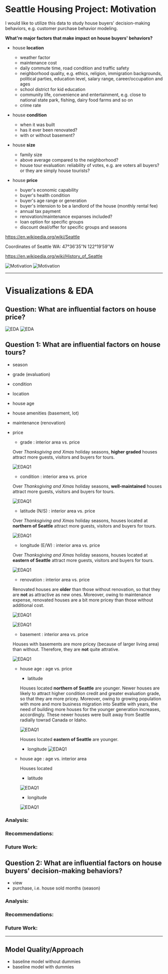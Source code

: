 
# Seattle Housing Project: Motivation

I would like to utilize this data to study house buyers' decision-making behaviors, e.g. customer purchase behavior modeling. 

**What're major factors that make impact on house buyers' behaviors?**

* house **location**
   * weather factor
   * maintenance cost
   * daily commute time, road condition and traffic safety
   * neighborhood quality, e.g. ethics, religion, immigration backgrounds, political parties, education level, salary range, career/occupation and ages
   * school district for kid education
   * community life, convenience and entertainment, e.g. close to national state park, fishing, dairy food farms and so on
   * crime rate

* house **condition**
   * when it was built
   * has it ever been renovated?
   * with or without basement?

* house **size**
   * family size
   * above average compared to the neighborhood?
   * house tour evaluation: reliability of votes, e.g. are voters all buyers? or they are simply house tourists?

* house **price**
   * buyer's economic capability
   * buyer's health condition
   * buyer's age range or generation
   * buyer's intension to be a landlord of the house (monthly rental fee)
   * annual tax payment
   * renovation/maintenance expanses included?
   * loan option for specific groups
   * discount deal/offer for specific groups and seasons
   
https://en.wikipedia.org/wiki/Seattle

Coordinates of Seattle WA: 47°36′35″N 122°19′59″W

https://en.wikipedia.org/wiki/History_of_Seattle

![Motivation](./image/mod2_motivation_p1.png)
![Motivation](./image/mod2_motivation_p2.png)

---------------------------------------------------------------------------------------------------------------------------------------

# Visualizations & EDA

## Question: What are influential factors on house price?

![EDA](./image/mod2_EDA_p1.png)
![EDA](./image/mod2_EDA_p2.png)

## Question 1: What are influential factors on house tours? 
  - season
  - grade (evaluation)
  - condition
  - location
  - house age
  - house amenities (basement, lot)
  - maintenance (renovation)
  - price
  
    * grade : interior area vs. price
    
    Over *Thanksgiving and Xmas* holiday seasons, **higher graded** houses attract more guests, visitors and buyers for tours.
    
    ![EDAQ1](./image/mod2_EDAQ1-p1.png)
  
    * condition : interior area vs. price
    
    Over *Thanksgiving and Xmas* holiday seasons, **well-maintained** houses attract more guests, visitors and buyers for tours.
    
    ![EDAQ1](./image/mod2_EDAQ1-p2.png)
  
    * latitude (N/S) : interior area vs. price 
    
    Over *Thanksgiving and Xmas* holiday seasons, houses located at **northern of Seattle** attract more guests, visitors and buyers for tours.
    
    ![EDAQ1](./image/mod2_EDAQ1-p3.png)
  
    * longitude (E/W) : interior area vs. price
    
    Over *Thanksgiving and Xmas* holiday seasons, houses located at **eastern of Seattle** attract more guests, visitors and buyers for tours.
    
    ![EDAQ1](./image/mod2_EDAQ1-p4.png)
  
    * renovation : interior area vs. price
    
    Renovated houses are **older** than those without renovation, so that they are **not** as attractive as new ones. Moreover, owing to maintenance expense, renovated houses are a bit more pricey than those without additional cost.  
    
    ![EDAQ1](./image/mod2_EDAQ1-p5.png)
    
    ![EDAQ1](./image/mod2_EDAQ1-p11.png)
  
    * basement : interior area vs. price
    
    Houses with basements are more pricey (because of larger living area) than without. Therefore, they are **not** quite attrative. 
    
    ![EDAQ1](./image/mod2_EDAQ1-p6.png)
  
    * house age : age vs. price
    
      - latitude
      
      Houses located **northern of Seattle** are younger. Newer houses are likely to attract higher condition credit and greater evaluation grade, so that they are more pricey. Moreover, owing to growing population with more and more business migration into Seattle with years, the need of building more houses for the younger generation increases, accordingly. These newer houses were built away from Seattle radially towrad Canada or Idaho.           
      
      ![EDAQ1](./image/mod2_EDAQ1-p7.png)
      
      Houses located **eastern of Seattle** are younger. 
      
      - longitude
      ![EDAQ1](./image/mod2_EDAQ1-p8.png)
      
    * house age : age vs. interior area
    
       Houses located 
    
      - latitude
      
      ![EDAQ1](./image/mod2_EDAQ1-p9.png)
      
      - longitude
      
      ![EDAQ1](./image/mod2_EDAQ1-p10.png)
      
### Analysis:

### Recommendations:

### Future Work:
  
## Question 2: What are influential factors on house buyers' decision-making behaviors?
  - view
  - purchase, i.e. house sold months (season)
   
### Analysis:

### Recommendations:

### Future Work:

---------------------------------------------------------------------------------------------------------------------------------------

## Model Quality/Approach

* baseline model without dummies
* baseline model with dummies

